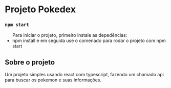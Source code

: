 # Projeto Pokedex

### `npm start`

<ul>
  Para iniciar o projeto, primeiro instale as depedências:
  <li>
    npm install e em seguida use o comenado para rodar o projeto com npm start
  </li>
</ul>
<h2> Sobre o projeto </h2>
<p> Um projeto simples usando react com typescript, fazendo um chamado api para buscar os pokemon e suas informações.</p>
